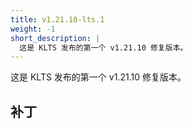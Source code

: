 ```yaml
---
title: v1.21.10-lts.1
weight: -1
short_description: |
  这是 KLTS 发布的第一个 v1.21.10 修复版本。
---
```


这是 KLTS 发布的第一个 v1.21.10 修复版本。

## 补丁
